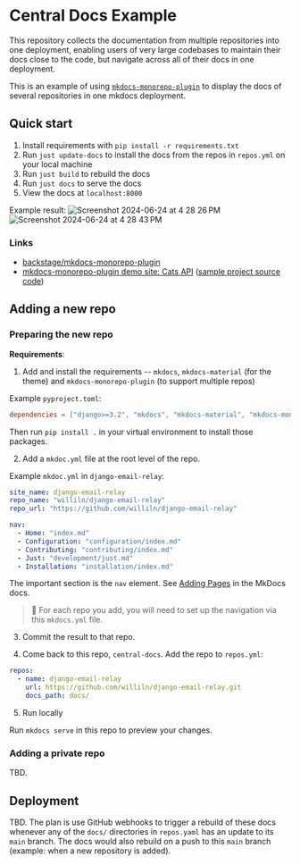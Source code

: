 # Central Docs Example

This repository collects the documentation from multiple repositories into one deployment, enabling users of very large codebases to maintain their docs close to the code, but navigate across all of their docs in one deployment.

This is an example of using [`mkdocs-monorepo-plugin`](https://github.com/backstage/mkdocs-monorepo-plugin) to display the docs of several repositories in one mkdocs deployment.

## Quick start

1. Install requirements with `pip install -r requirements.txt`
2. Run `just update-docs` to install the docs from the repos in `repos.yml` on your local machine
3. Run `just build` to rebuild the docs
4. Run `just docs` to serve the docs
5. View the docs at `localhost:8000`

Example result:
![Screenshot 2024-06-24 at 4 28 26 PM](https://github.com/williln/central-docs-example/assets/2286304/cbb35917-2553-4232-a0c7-0a0acd552d7a)
![Screenshot 2024-06-24 at 4 28 43 PM](https://github.com/williln/central-docs-example/assets/2286304/a937478d-33f9-4b9a-8845-e7d078791892)

### Links

- [backstage/mkdocs-monorepo-plugin](https://github.com/backstage/mkdocs-monorepo-plugin/tree/master)
- [mkdocs-monorepo-plugin demo site: Cats API](https://backstage.github.io/mkdocs-monorepo-plugin/monorepo-example/) ([sample project source code](https://github.com/backstage/mkdocs-monorepo-plugin/tree/master/sample-docs))

## Adding a new repo

### Preparing the new repo

**Requirements**:

1. Add and install the requirements -- `mkdocs`, `mkdocs-material` (for the theme) and `mkdocs-monorepo-plugin` (to support multiple repos)

Example `pyproject.toml`:

```toml
dependencies = ["django>=3.2", "mkdocs", "mkdocs-material", "mkdocs-monorepo-plugin"]
```

Then run `pip install .` in your virtual environment to install those packages.

2. Add a `mkdoc.yml` file at the root level of the repo.

Example `mkdoc.yml` in `django-email-relay`:

```yaml
site_name: django-email-relay
repo_name: "williln/django-email-relay"
repo_url: "https://github.com/williln/django-email-relay"

nav:
  - Home: "index.md"
  - Configuration: "configuration/index.md"
  - Contributing: "contributing/index.md"
  - Just: "development/just.md"
  - Installation: "installation/index.md"
```

The important section is the `nav` element. See [Adding Pages](https://www.mkdocs.org/getting-started/#adding-pages) in the MkDocs docs.

> 📌 For each repo you add, you will need to set up the navigation via this `mkdocs.yml` file.

3. Commit the result to that repo.

4. Come back to this repo, `central-docs`. Add the repo to `repos.yml`:

```yaml
repos:
  - name: django-email-relay
    url: https://github.com/williln/django-email-relay.git
    docs_path: docs/
```

5. Run locally

Run `mkdocs serve` in this repo to preview your changes.


### Adding a private repo

TBD.


## Deployment

TBD. The plan is use GitHub webhooks to trigger a rebuild of these docs whenever any of the `docs/` directories in `repos.yaml` has an update to its `main` branch. The docs would also rebuild on a push to this `main` branch (example: when a new repository is added).
